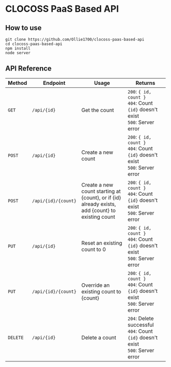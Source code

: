 # CLOCOSS PaaS Based API

## How to use
```
git clone https://github.com/Ollie1700/clocoss-paas-based-api
cd clocoss-paas-based-api
npm install
node server
```

## API Reference
| Method  | Endpoint            | Usage                                                    | Returns |
| ------- | ------------------- | -------------------------------------------------------- | ------- |
| `GET`   | `/api/{id}`         | Get the count                                            | `200`: `{ id, count }`<br />`404`: Count `{id}` doesn't exist<br />`500`: Server error |
| `POST`  | `/api/{id}`         | Create a new count                                       | `200`: `{ id, count }`<br />`404`: Count `{id}` doesn't exist<br />`500`: Server error |
| `POST`  | `/api/{id}/{count}` | Create a new count starting at {count}, or if {id}<br />already exists, add {count} to existing count | `200`: `{ id, count }`<br />`404`: Count `{id}` doesn't exist<br />`500`: Server error |
| `PUT`   | `/api/{id}`         | Reset an existing count to 0                             | `200`: `{ id, count }`<br />`404`: Count `{id}` doesn't exist<br />`500`: Server error |
| `PUT`   | `/api/{id}/{count}` | Override an existing count to {count}                    | `200`: `{ id, count }`<br />`404`: Count `{id}` doesn't exist<br />`500`: Server error |
| `DELETE`| `/api/{id}`         | Delete a count                                           | `204`: Delete successful<br />`404`: Count `{id}` doesn't exist<br />`500`: Server error |
